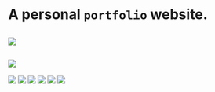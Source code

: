 # A personal `portfolio` website.
## <a href="https://utkarsh-dixit-git.github.io/utkarshdixit/"><img src="https://img.shields.io/github/deployments/utkarsh-dixit-git/utkarshdixit/github-pages?style=for-the-badge"></a>
## <a href="https://utkarsh-dixit-git.github.io/utkarshdixit/Resume.pdf"><img src="https://img.shields.io/badge/View-Resume-brightgreen?style=for-the-badge"></a>
![](https://img.shields.io/github/commit-activity/m/utkarsh-dixit-git/utkarshdixit?style=for-the-badge)
![](https://img.shields.io/github/last-commit/utkarsh-dixit-git/utkarshdixit?style=for-the-badge)
![](https://img.shields.io/website?down_color=red&down_message=INACTIVE&label=PORTFOLIO&style=for-the-badge&up_message=Active&url=https%3A%2F%2Futkarsh-dixit-git.github.io%2Futkarshdixit%2F)
![](https://img.shields.io/github/languages/count/utkarsh-dixit-git/utkarshdixit?style=for-the-badge)
![](https://img.shields.io/github/languages/code-size/utkarsh-dixit-git/utkarshdixit?style=for-the-badge)
![](https://img.shields.io/github/repo-size/utkarsh-dixit-git/utkarshdixit?style=for-the-badge)

